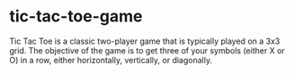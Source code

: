 # tic-tac-toe-game
Tic Tac Toe is a classic two-player game that is typically played on a 3x3 grid. The objective of the game is to get three of your symbols (either X or O) in a row, either horizontally, vertically, or diagonally.
